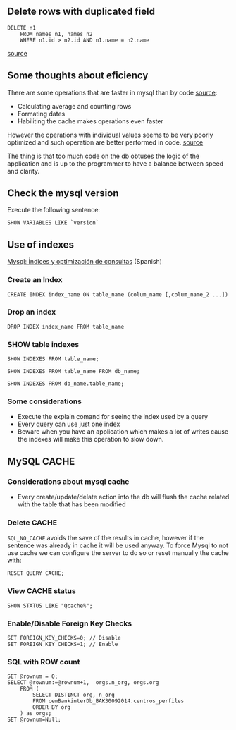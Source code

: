 ## Delete rows with duplicated field

```mysql
DELETE n1 
    FROM names n1, names n2 
    WHERE n1.id > n2.id AND n1.name = n2.name
```

[source](http://stackoverflow.com/a/5016434)

## Some thoughts about eficiency
There are some operations that are faster in mysql than by code
[source](http://www.onextrapixel.com/2010/06/23/mysql-has-functions-part-5-php-vs-mysql-performance/):

* Calculating average and counting rows
* Formating dates
* Habiliting the cache makes operations even faster

However the operations with individual values seems to be very poorly optimized
and such operation are better performed in code.
[source](http://stackoverflow.com/a/6449162)

The thing is that too much code on the db obtuses the logic of the application
and is up to the programmer to have a balance between speed and clarity.

## Check the mysql version

Execute the following sentence:

```mysql
SHOW VARIABLES LIKE `version`
```

## Use of indexes

[Mysql: Índices y optimización de consultas](https://www.dimensis.com/consejos-1-1.html) (Spanish)

### Create an Index

```mysql
CREATE INDEX index_name ON table_name (colum_name [,colum_name_2 ...])
```

### Drop an index

```mysql
DROP INDEX index_name FROM table_name
```

### SHOW table indexes

```mysql
SHOW INDEXES FROM table_name;

SHOW INDEXES FROM table_name FROM db_name;

SHOW INDEXES FROM db_name.table_name;
```

### Some considerations

* Execute the explain comand for seeing the index used by a query
* Every query can use just one index
* Beware when you have an application which makes a lot of writes cause the indexes will make this 
operation to slow down.

## MySQL CACHE

### Considerations about mysql cache
* Every create/update/delate action into the db will flush the cache related with the table that has been modified

### Delete CACHE

`SQL_NO_CACHE` avoids the save of the results in cache, however if the sentence was already in cache
it will be used anyway. To force Mysql to not use cache we can configure the server to do so or reset
manually the cache with:

```mysql
RESET QUERY CACHE;
```

### View CACHE status

```mysql
SHOW STATUS LIKE "Qcache%";
```

### Enable/Disable Foreign Key Checks

```mysql
SET FOREIGN_KEY_CHECKS=0; // Disable
SET FOREIGN_KEY_CHECKS=1; // Enable
```
### SQL with ROW count

```mysql
SET @rownum = 0;
SELECT @rownum:=@rownum+1,  orgs.n_org, orgs.org
	FROM (
		SELECT DISTINCT org, n_org
		FROM cemBankinterDb_BAK30092014.centros_perfiles
        ORDER BY org
    ) as orgs;
SET @rownum=Null;
```
